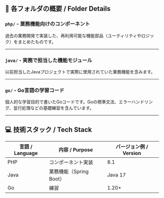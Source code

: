 ## 🧩 各フォルダの概要 / Folder Details

### `php/` - 業務機能向けのコンポーネント  
過去の業務開発で実装した、再利用可能な機能部品（ユーティリティやロジック）をまとめたものです。  

---

### `java/` - 実務で担当した機能モジュール  
以前担当したJavaプロジェクトで実際に使用されていた業務機能を含みます。  

---

### `go/` - Go言語の学習コード  
個人的な学習目的で書いたGoコードです。Goの標準文法、エラーハンドリング、並行処理などの基礎練習を含んでいます。  

---

## 💻 技術スタック / Tech Stack

| 言語 / Language | 内容 / Purpose          | バージョン例 / Version |
|----------------|--------------------------|-------------------------|
| PHP            | コンポーネント実装       | 8.1               |
| Java           | 業務機能（Spring Boot）   | Java 17              |
| Go             | 練習            | 1.20+                   |
